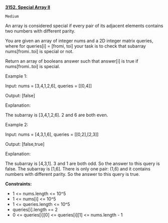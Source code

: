 [**3152. Special Array II**](https://leetcode.com/problems/special-array-ii/description)

    Medium

An array is considered special if every pair of its adjacent elements contains two numbers with different parity.

You are given an array of integer nums and a 2D integer matrix queries, where for queries[i] = [fromi, toi] your task is to check that
subarray
nums[fromi..toi] is special or not.

Return an array of booleans answer such that answer[i] is true if nums[fromi..toi] is special.



Example 1:

Input: nums = [3,4,1,2,6], queries = [[0,4]]

Output: [false]

Explanation:

The subarray is [3,4,1,2,6]. 2 and 6 are both even.

Example 2:

Input: nums = [4,3,1,6], queries = [[0,2],[2,3]]

Output: [false,true]

Explanation:

The subarray is [4,3,1]. 3 and 1 are both odd. So the answer to this query is false.
The subarray is [1,6]. There is only one pair: (1,6) and it contains numbers with different parity. So the answer to this query is true.


**Constraints:**

* 1 <= nums.length <= 10^5
* 1 <= nums[i] <= 10^5
* 1 <= queries.length <= 10^5
* queries[i].length == 2
* 0 <= queries[i][0] <= queries[i][1] <= nums.length - 1